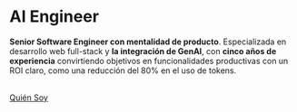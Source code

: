 # AI Engineer

**Senior Software Engineer con mentalidad de producto**. Especializada en desarrollo web full-stack y **la integración de GenAI**, con **cinco años de experiencia** convirtiendo objetivos en funcionalidades productivas con un ROI claro, como una reducción del 80% en el uso de tokens.

<br />
<a href="/es/about" class="py-1 px-2">Quién Soy</a>
